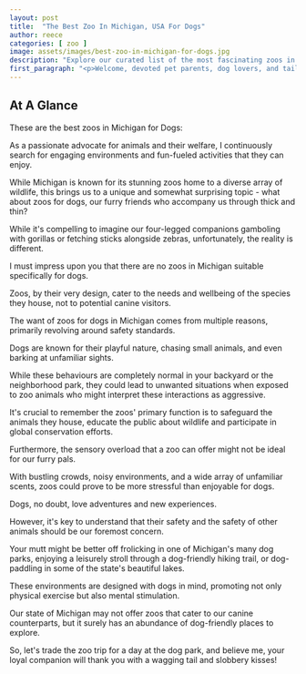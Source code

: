 ```yaml
---
layout: post
title:  "The Best Zoo In Michigan, USA For Dogs"
author: reece
categories: [ zoo ]
image: assets/images/best-zoo-in-michigan-for-dogs.jpg
description: "Explore our curated list of the most fascinating zoos in Michigan, targeting undefined. Packed with insider tips and fun facts for a memorable family day out, this informative article will guide you through the Michigan's best wildlife experiences."
first_paragraph: "<p>Welcome, devoted pet parents, dog lovers, and tail-wagging companions! As we paw our way through the great state of Michigan, known for its enchanting lakes, vibrant cities, and love for the animal kingdom, it's time to answer an often-asked question - "What are the best destinations that allow me to share my zoo experience with my four-legged friend?" Well, leash up and gear up your canine buddies, because you're about to embark on an exciting journey through this dog-friendly wild terrain.</p><p>In this article, we'll walk you through some of the best zoos in Michigan that happily welcome your beloved fur-babies, ensuring an unparalleled bonding experience while discovering nature's lovely creatures together.</p><p>Stay tuned, because every dog has its day, and today could be the day for an unforgettable zoo adventure in Michigan!</p>"
---
```


## At A Glance

These are the best zoos in Michigan for Dogs:

As a passionate advocate for animals and their welfare, I continuously search for engaging environments and fun-fueled activities that they can enjoy. 

While Michigan is known for its stunning zoos home to a diverse array of wildlife, this brings us to a unique and somewhat surprising topic - what about zoos for dogs, our furry friends who accompany us through thick and thin?

While it's compelling to imagine our four-legged companions gamboling with gorillas or fetching sticks alongside zebras, unfortunately, the reality is different. 

I must impress upon you that there are no zoos in Michigan suitable specifically for dogs. 

Zoos, by their very design, cater to the needs and wellbeing of the species they house, not to potential canine visitors. 



The want of zoos for dogs in Michigan comes from multiple reasons, primarily revolving around safety standards. 

Dogs are known for their playful nature, chasing small animals, and even barking at unfamiliar sights. 

While these behaviours are completely normal in your backyard or the neighborhood park, they could lead to unwanted situations when exposed to zoo animals who might interpret these interactions as aggressive. 

It's crucial to remember the zoos' primary function is to safeguard the animals they house, educate the public about wildlife and participate in global conservation efforts.

Furthermore, the sensory overload that a zoo can offer might not be ideal for our furry pals. 

With bustling crowds, noisy environments, and a wide array of unfamiliar scents, zoos could prove to be more stressful than enjoyable for dogs.

Dogs, no doubt, love adventures and new experiences. 

However, it's key to understand that their safety and the safety of other animals should be our foremost concern. 

Your mutt might be better off frolicking in one of Michigan's many dog parks, enjoying a leisurely stroll through a dog-friendly hiking trail, or dog-paddling in some of the state's beautiful lakes. 

These environments are designed with dogs in mind, promoting not only physical exercise but also mental stimulation.

Our state of Michigan may not offer zoos that cater to our canine counterparts, but it surely has an abundance of dog-friendly places to explore. 

So, let's trade the zoo trip for a day at the dog park, and believe me, your loyal companion will thank you with a wagging tail and slobbery kisses!